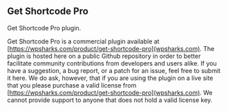 ## Get Shortcode Pro

Get Shortcode Pro plugin.

Get Shortcode Pro is a commercial plugin available at [https://wpsharks.com/product/get-shortcode-pro](wpsharks.com). The plugin is hosted here on a public Github repository in order to better facilitate community contributions from developers and users alike. If you have a suggestion, a bug report, or a patch for an issue, feel free to submit it here. We do ask, however, that if you are using the plugin on a live site that you please purchase a valid license from [https://wpsharks.com/product/get-shortcode-pro](wpsharks.com). We cannot provide support to anyone that does not hold a valid license key.
